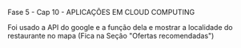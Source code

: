Fase 5 - Cap 10 - APLICAÇÕES EM CLOUD COMPUTING

Foi usado a API do google e a função dela e mostrar a localidade do restaurante no mapa (Fica na Seção "Ofertas recomendadas")